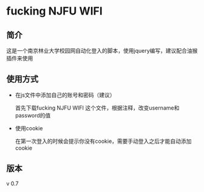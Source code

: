 # fucking NJFU WIFI

## 简介

这是一个南京林业大学校园网自动化登入的脚本，使用jquery编写，建议配合油猴插件来使用

## 使用方式

- 在js文件中添加自己的账号和密码（建议）

  首先下载fucking NJFU WIFI 这个文件，根据注释，改变username和password的值

- 使用cookie

  在第一次登入的时候会提示你没有cookie，需要手动登入之后才能自动添加cookie

## 版本

v 0.7